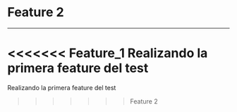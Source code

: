 # Feature 2
---
<<<<<<< Feature_1
Realizando la primera feature del test
=======
Realizando la primera feature del test
>>>>>>> Feature 2
